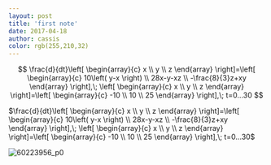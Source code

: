 ```yaml
---
layout: post
title: 'first note'
date: 2017-04-18
author: cassis
color: rgb(255,210,32)
---
```

$$
\frac{d}{dt}\left[ \begin{array}{c} x \\ y \\ z \end{array} \right]=\left[ \begin{array}{c} 10\left( y-x \right) \\ 28x-y-xz \\ -\frac{8}{3}z+xy \end{array} \right],\; \left[ \begin{array}{c} x \\ y \\ z \end{array} \right]=\left[ \begin{array}{c} -10 \\ 10 \\ 25 \end{array} \right],\; t=0…30
$$

$\frac{d}{dt}\left[ \begin{array}{c} x \\ y \\ z \end{array} \right]=\left[ \begin{array}{c} 10\left( y-x \right) \\ 28x-y-xz \\ -\frac{8}{3}z+xy \end{array} \right],\; \left[ \begin{array}{c} x \\ y \\ z \end{array} \right]=\left[ \begin{array}{c} -10 \\ 10 \\ 25 \end{array} \right],\; t=0…30$











![60223956_p0](http://ww2.sinaimg.cn/large/006tNc79jw1fakma9q13aj30rs13baid.jpg)






















